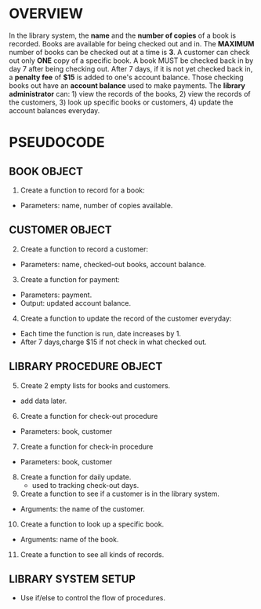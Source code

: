 # OVERVIEW
In the library system, the **name** and the **number of copies** of a book is recorded. Books are available for being checked out and in. The **MAXIMUM** number of books can be checked out at a time is **3**. A customer can check out only **ONE** copy of a specific book. A book MUST be checked back in by day 7 after being checking out. After 7 days, if it is not yet checked back in, a **penalty fee** of **$15** is added to one's account balance. Those checking books out have an **account balance** used to make payments. The **library administrator** can: 1) view the records of the books, 2) view the records of the customers, 3) look up specific books or customers, 4) update the account balances everyday.

# PSEUDOCODE 
## BOOK OBJECT
1. Create a function to record for a book:
  - Parameters: name, number of copies available.

## CUSTOMER OBJECT
2. Create a function to record a customer:
  - Parameters: name, checked-out books, account balance.
3. Create a function for payment:
  - Parameters: payment.
  - Output: updated account balance.
4. Create a function to update the record of the customer everyday:
  * Each time the function is run, date increases by 1.
  * After 7 days,charge $15 if not check in what checked out. 

## LIBRARY PROCEDURE OBJECT
5. Create 2 empty lists for books and customers.
  * add data later. 
6. Create a function for check-out procedure
  - Parameters: book, customer
7. Create a function for check-in procedure
  - Parameters: book, customer
8. Create a function for daily update.
   * used to tracking check-out days.
9. Create a function to see if a customer is in the library system.
  - Arguments: the name of the customer.
10. Create a function to look up a specific book.
  - Arguments: name of the book.
11. Create a function to see all kinds of records.
  
## LIBRARY SYSTEM SETUP
   * Use if/else to control the flow of procedures.
